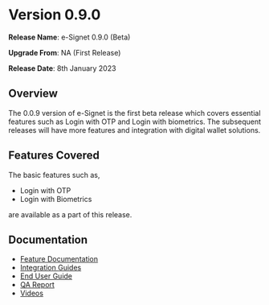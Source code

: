 # Version 0.9.0

**Release Name**: e-Signet 0.9.0 (Beta)

**Upgrade From**: NA (First Release)

**Release Date**: 8th January 2023

## Overview

The 0.0.9 version of e-Signet is the first beta release which covers essential features such as Login with OTP and Login with biometrics. The subsequent releases will have more features and integration with digital wallet solutions.

## Features Covered

The basic features such as,

* Login with OTP
* Login with Biometrics

are available as a part of this release.

## Documentation

* [Feature Documentation](./)
* [Integration Guides](inetgration-guide.md)
* [End User Guide](esignet-end-user-guide.md)
* [QA Report](test-report-1.0.0.md)
* [Videos](release-notes-1.0.0.md)
